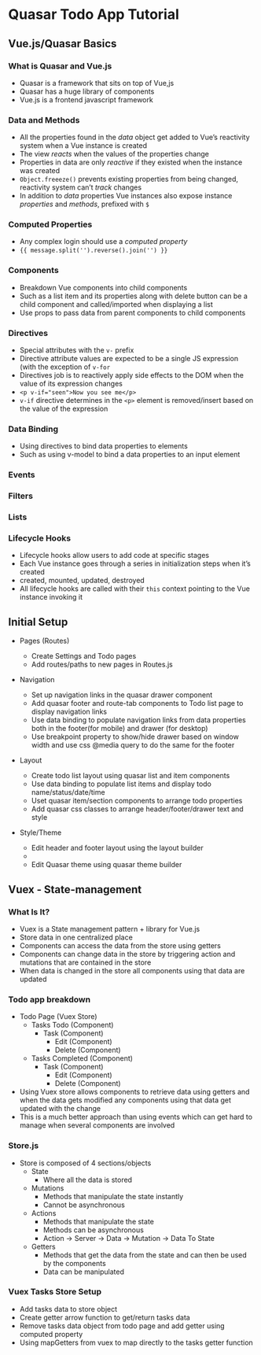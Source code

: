 # Quasar Todo App Tutorial
## Vue.js/Quasar Basics 
### What is Quasar and Vue.js
* Quasar is a framework that sits on top of Vue,js 
* Quasar has a huge library of components 
* Vue.js is a frontend javascript framework

### Data and Methods  
* All the properties found in the *data* object get added to Vue’s reactivity system when a Vue instance is created 
* The view *reacts* when the values of the properties change 
* Properties in data are only *reactive* if they existed when the instance was created 
* `Object.freeeze()` prevents existing properties from being changed, reactivity system can’t *track* changes
* In addition to *data* properties Vue instances also expose instance *properties* and *methods*, prefixed with `$`

### Computed Properties 
* Any complex login should use a *computed property*
* `{{ message.split('').reverse().join('') }}`

### Components 
*  Breakdown Vue components into child components 
* Such as a list item and its properties along with delete button can be a child component and called/imported when displaying a list 
* Use props to pass data from parent components to child components 

### Directives  
* Special attributes with the `v-` prefix
* Directive attribute values are expected to be a single JS expression (with the exception of `v-for`
* Directives job is to reactively apply side effects to the DOM when the value of its expression changes
* `<p v-if="seen">Now you see me</p>`
* `v-if` directive determines in the `<p>` element is removed/insert based on the value of the expression
	
### Data Binding   
* Using directives to bind data properties to elements 
* Such as using v-model to bind a data properties to an input element

### Events 
### Filters 
### Lists 

### Lifecycle Hooks  
* Lifecycle hooks allow users to add code at specific stages 
* Each Vue instance goes through a series in initialization steps when it’s created
* created, mounted, updated, destroyed
* All lifecycle hooks are called with their `this` context pointing to the Vue instance invoking it
	

## Initial Setup
* Pages (Routes)
	* Create Settings and Todo pages 
	* Add routes/paths to new pages in Routes.js
* Navigation 
	* Set up navigation links in the quasar drawer component 
	* Add quasar footer and route-tab components to Todo list page to display navigation links 
	* Use data binding to populate navigation links from data properties both in the footer(for mobile) and drawer (for desktop)
	* Use breakpoint property to show/hide drawer based on window width and use css @media query to do the same for the footer
* Layout 
	* Create todo list layout using quasar list and item components 
	* Use data binding to populate list items and display todo name/status/date/time 
	* Uset quasar item/section components to arrange todo properties
	* Add quasar css classes to arrange header/footer/drawer text and style

* Style/Theme
	* Edit header and footer layout using the layout builder 
	* 
	* Edit Quasar theme using quasar theme builder 

## Vuex - State-management 

### What Is It?

* Vuex is a State management pattern + library for Vue.js
* Store data in one centralized place 
* Components can access the data from the store using getters 
* Components can change data in the store by triggering action and mutations that are contained in the store
* When data is changed in the store all components using that data are updated 

### Todo app breakdown 

* Todo Page (Vuex Store)
	* Tasks Todo (Component)
		*  Task (Component)
			*  	Edit (Component)
			*  	Delete (Component)
	* Tasks Completed (Component)
		* Task (Component)
			* Edit (Component)
			* Delete (Component)
* Using Vuex store allows components to retrieve data using getters and when the data gets modified any components using that data get updated with the change
* This is a much better approach than using events which can get hard to manage when several components are involved

### Store.js

* Store is composed of 4 sections/objects
	* State
		* Where all the data is stored
	* Mutations 
		* Methods that manipulate the state instantly 
		* Cannot be asynchronous 
	* Actions
		* Methods that manipulate the state 
		* Methods can be asynchronous
		* Action -> Server -> Data -> Mutation -> Data To State
	* Getters
		* Methods that get the data from the state and can then be used by the components  
		* Data can be manipulated 
	
### Vuex Tasks Store Setup
* Add tasks data to store object 
* Create getter arrow function to get/return tasks data
* Remove tasks data object from todo page and add getter using computed property 
* Using mapGetters from vuex to map directly to the tasks getter function

























